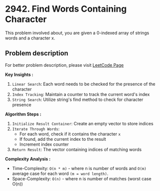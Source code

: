 # 2942. Find Words Containing Character

This problem involved about, you are given a 0-indexed array of strings words and a character x.

## Problem description

For better problem description, please visit [LeetCode Page](https://leetcode.com/problems/find-words-containing-character/description)

**Key Insights :**<br/>

1. `Linear Search`: Each word needs to be checked for the presence of the character
2. `Index Tracking`: Maintain a counter to track the current word's index
3. `String Search`: Utilize string's find method to check for character presence

**Algorithm Steps :**<br/>

1. `Initialize Result Container`: Create an empty vector to store indices
2. `Iterate Through Words`:
    - For each word, check if it contains the character `x`
    - If found, add the current index to the result
    - Increment index counter
3. `Return Result`: The vector containing indices of matching words

**Complexity Analysis :**<br/>

-   Time-Complexity: `O(n * m)` - where n is number of words and `O(m)` average case for each word `(m = word length)`.
-   Space-Complexity: `O(n)` - where n is number of matches (worst case O(n))

